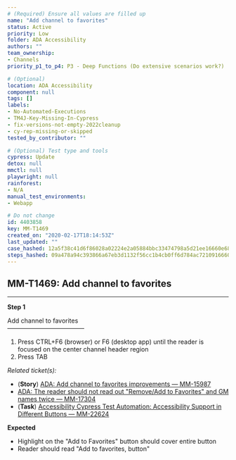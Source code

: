 ```yaml
---
# (Required) Ensure all values are filled up
name: "Add channel to favorites"
status: Active
priority: Low
folder: ADA Accessibility
authors: ""
team_ownership: 
- Channels
priority_p1_to_p4: P3 - Deep Functions (Do extensive scenarios work?)

# (Optional)
location: ADA Accessibility
component: null
tags: []
labels: 
- No-Automated-Executions
- TM4J-Key-Missing-In-Cypress
- fix-versions-not-empty-2022cleanup
- cy-rep-missing-or-skipped
tested_by_contributor: ""

# (Optional) Test type and tools
cypress: Update
detox: null
mmctl: null
playwright: null
rainforest: 
- N/A
manual_test_environments: 
- Webapp

# Do not change
id: 4403858
key: MM-T1469
created_on: "2020-02-17T18:14:53Z"
last_updated: ""
case_hashed: 12a5f38c41d6f86028a02224e2a05884bbc33474798a5d21ee16660e68a86fe291aafb191cc4b559d75616a94de0a2f9
steps_hashed: 09a478a94c393866a67eb3d1132f56cc1b4cb0ff6d784ac7210916660a8ea4105ada4f99d3c3b07c115d4cd5db38e06c
---
```


<!-- (Auto-generated) Based on frontmatter's "key" and "name" -->

## MM-T1469: Add channel to favorites

---

**Step 1**

Add channel to favorites\
–––––––––––––––––––––––––

1. Press CTRL+F6 (browser) or F6 (desktop app) until the reader is focused on the center channel header region
2. Press TAB

_Related ticket(s):_

- (**Story**) [ADA: Add channel to favorites improvements — MM-15987](https://mattermost.atlassian.net/browse/MM-15987)
- [ADA: The reader should not read out "Remove/Add to Favorites" and GM names twice — MM-17304](https://mattermost.atlassian.net/browse/MM-17304)
- (**Task**) [Accessibility Cypress Test Automation: Accessibility Support in Different Buttons — MM-22624](https://mattermost.atlassian.net/browse/MM-22624)

**Expected**

- Highlight on the "Add to Favorites" button should cover entire button
- Reader should read "Add to favorites, button"
